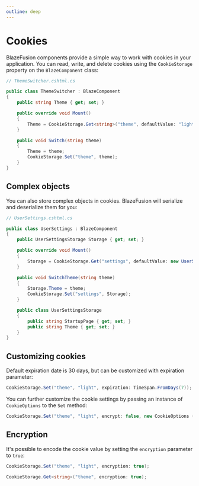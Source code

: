 ```yaml
---
outline: deep
---
```


# Cookies

BlazeFusion components provide a simple way to work with cookies in your application. You can read, write, and delete cookies using the `CookieStorage` property on the `BlazeComponent` class:

```c#
// ThemeSwitcher.cshtml.cs

public class ThemeSwitcher : BlazeComponent
{
    public string Theme { get; set; }

    public override void Mount()
    {
        Theme = CookieStorage.Get<string>("theme", defaultValue: "light");
    }

    public void Switch(string theme)
    {
        Theme = theme;
        CookieStorage.Set("theme", theme);
    }
}
```

## Complex objects

You can also store complex objects in cookies. BlazeFusion will serialize and deserialize them for you:

```c#
// UserSettings.cshtml.cs

public class UserSettings : BlazeComponent
{
    public UserSettingsStorage Storage { get; set; }

    public override void Mount()
    {
        Storage = CookieStorage.Get("settings", defaultValue: new UserSettingsStorage());
    }

    public void SwitchTheme(string theme)
    {
        Storage.Theme = theme;
        CookieStorage.Set("settings", Storage);
    }

    public class UserSettingsStorage
    {
        public string StartupPage { get; set; }
        public string Theme { get; set; }
    }
}
```

## Customizing cookies

Default expiration date is 30 days, but can be customized with expiration parameter:

```c#
CookieStorage.Set("theme", "light", expiration: TimeSpan.FromDays(7));
```

You can further customize the cookie settings by passing an instance of `CookieOptions` to the `Set` method:

```c#
CookieStorage.Set("theme", "light", encrypt: false, new CookieOptions { Secure = true });
```

## Encryption

It's possible to encode the cookie value by setting the `encryption` parameter to `true`:

```c#
CookieStorage.Set("theme", "light", encryption: true);
```

```c#
CookieStorage.Get<string>("theme", encryption: true);
```
